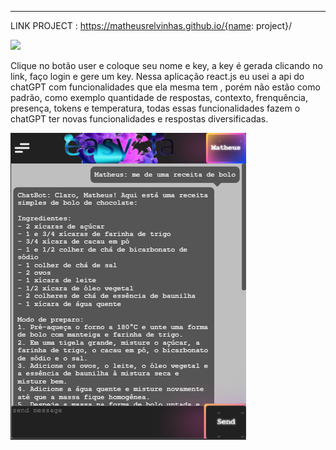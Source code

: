 ---

LINK PROJECT : https://matheusrelvinhas.github.io/{name: project}/

<p aling="center">
  <img src="public/assets/readme/app-gif-easy-ia.gif">
</p>

Clique no botão user e coloque seu nome e key, a key é gerada clicando no link, faço login e gere um key.
Nessa aplicação react.js eu usei a api do chatGPT com funcionalidades que ela mesma tem , porém não estão como padrão, como exemplo quantidade de respostas, contexto, frenquência, presença, tokens e temperatura, todas essas funcionalidades fazem o chatGPT ter novas funcionalidades e respostas diversificadas.

<p aling="center">
  <img src="public/assets/readme/app-img-easy-ia.png">
</p>
